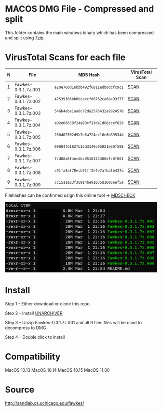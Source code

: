 # MACOS DMG File - Compressed and split

This folder contains the main windows binary which has been compressed and split using
[7zip](https://www.7-zip.org/). 

# VirusTotal Scans for each file

N | File | MD5 Hash | VirusTotal Scan
--- | --- |--- | ---
1 | Fawkes-0.3.1.7z.001 | `e20e760d16bbb492f6811edb8dcfc9c1` |[SCAN]( https://www.virustotal.com/gui/url/bd5a79532a0ccf0194cac97f408de5abf6c99d5367bee99dffd4f7e70b58bf16/detection )
2 | Fawkes-0.3.1.7z.002 | `42539f86bb0bcaccfd6762ca6ae93f77` |[SCAN]( https://www.virustotal.com/gui/url/391ca286a3b1dbb16c74227c3d60b5d3993ea6b08fc69ffb497913d952ffdbf3/detection )
3 | Fawkes-0.3.1.7z.003 | `546b4abe1aa0c72da2576432a9924578` |[SCAN]( https://www.virustotal.com/gui/url/6197e70834aa739db9cdcd6145872ce59a327f4ab90a0b5aa7e68e5f953fc9fc/detection )
4 | Fawkes-0.3.1.7z.004 | `a02e08638f24a93cf13da1d68ccef029` |[SCAN]( https://www.virustotal.com/gui/url/f9e663b5ce473c765411eb10f3493df29fb161296436982aae540c53105451d4/detection )
5 | Fawkes-0.3.1.7z.005 | `260402502d9b7e6a724ec16e6b89534d` |[SCAN]( https://www.virustotal.com/gui/url/57c9437c819f85c15304489f07b7dd7c44bd321301b090c994fd540dcd6ac074/detection )
6 | Fawkes-0.3.1.7z.006 | `09004fd182fb1bd3149c95021e60f598` |[SCAN]( https://www.virustotal.com/gui/url/02b261c9fde0ad740b75d7346688aef6180766c4b8d277b05271de82dfdddbe1/detection )
7 | Fawkes-0.3.1.7z.007 | `7cd08a6f4ecdbc0518324300efc8f001` |[SCAN]( https://www.virustotal.com/gui/url/1ab5220e81dab1e441e6e6bb2185616f06b3637a29a042bbb8f33b91743f32f7/detection )
8 | Fawkes-0.3.1.7z.008 | `c91fa8af78ecb71ff2efe7afbafb437a` |[SCAN]( https://www.virustotal.com/gui/url/e6fbac97d35e31a6eac9ea0c637f9abb08878bc7a1f3a654be5e44455d548877/detection ) 
9 | Fawkes-0.3.1.7z.009 | `cc1511e23f36914be91035d16066ef5e` |[SCAN]( https://www.virustotal.com/gui/url/29cf494b2383a46caa5848ffff2849fd367fd48fb9e71745dc4bee1d176d0c5d/detection )

Filehashes can be confirmed usign this online tool -> [MD5CHECK](https://emn178.github.io/online-tools/md5_checksum.html)

![](MacOSFIleList.jpg)

# Install 

Step 1 - Either download or clone this repo

Steo 2 - Install [UNARCHIVER](https://apps.apple.com/us/app/the-unarchiver/id425424353?mt=12) 

Step 3 - Unzip Fawkes-0.3.1.7z.001 and all 9 files files will be used to decompress to DMG

Step 4 - Double click to install 

# Compatibility 

MacOS 10.13
MacOS 10.14
MacOS 10.15
MacOS 11.00

# Source

http://sandlab.cs.uchicago.edu/fawkes/
